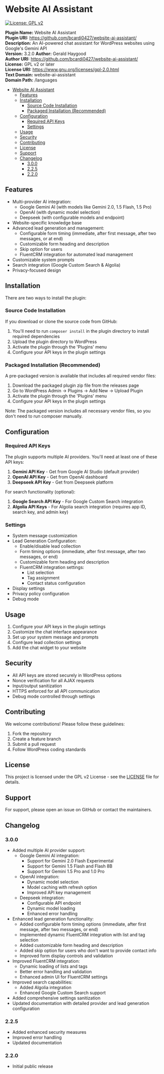 # Website AI Assistant

[![License: GPL v2](https://img.shields.io/badge/License-GPL_v2-blue.svg)](https://www.gnu.org/licenses/gpl-2.0)

**Plugin Name:** Website AI Assistant  
**Plugin URI:** https://github.com/bcardi0427/website-ai-assistant/  
**Description:** An AI-powered chat assistant for WordPress websites using Google's Gemini API  
**Version:** 3.2.0
**Author:** Gerald Haygood  
**Author URI:** https://github.com/bcardi0427/website-ai-assistant/  
**License:** GPL v2 or later  
**License URI:** https://www.gnu.org/licenses/gpl-2.0.html  
**Text Domain:** website-ai-assistant  
**Domain Path:** /languages  

- [Website AI Assistant](#website-ai-assistant)
  - [Features](#features)
  - [Installation](#installation)
    - [Source Code Installation](#source-code-installation)
    - [Packaged Installation (Recommended)](#packaged-installation-recommended)
  - [Configuration](#configuration)
    - [Required API Keys](#required-api-keys)
    - [Settings](#settings)
  - [Usage](#usage)
  - [Security](#security)
  - [Contributing](#contributing)
  - [License](#license)
  - [Support](#support)
  - [Changelog](#changelog)
    - [3.0.0](#300)
    - [2.2.5](#225)
    - [2.2.0](#220)


## Features

- Multi-provider AI integration:
  - Google Gemini AI (with models like Gemini 2.0, 1.5 Flash, 1.5 Pro)
  - OpenAI (with dynamic model selection)
  - Deepseek (with configurable models and endpoint)
- Website-specific knowledge base
- Advanced lead generation and management:
  - Configurable form timing (immediate, after first message, after two messages, or at end)
  - Customizable form heading and description
  - Skip option for users
  - FluentCRM integration for automated lead management
- Customizable system prompts
- Search integration (Google Custom Search & Algolia)
- Privacy-focused design

## Installation

There are two ways to install the plugin:

### Source Code Installation
If you download or clone the source code from GitHub:
1. You'll need to run `composer install` in the plugin directory to install required dependencies
2. Upload the plugin directory to WordPress
3. Activate the plugin through the 'Plugins' menu
4. Configure your API keys in the plugin settings

### Packaged Installation (Recommended)
A pre-packaged version is available that includes all required vendor files:
1. Download the packaged plugin zip file from the releases page
2. Go to WordPress Admin → Plugins → Add New → Upload Plugin
3. Activate the plugin through the 'Plugins' menu
4. Configure your API keys in the plugin settings

Note: The packaged version includes all necessary vendor files, so you don't need to run composer manually.

## Configuration

### Required API Keys

The plugin supports multiple AI providers. You'll need at least one of these API keys:

1. **Gemini API Key** - Get from Google AI Studio (default provider)
2. **OpenAI API Key** - Get from OpenAI dashboard
3. **Deepseek API Key** - Get from Deepseek platform

For search functionality (optional):
1. **Google Search API Key** - For Google Custom Search integration
2. **Algolia API Keys** - For Algolia search integration (requires app ID, search key, and admin key)

### Settings

- System message customization
- Lead Generation Configuration:
  - Enable/disable lead collection
  - Form timing options (immediate, after first message, after two messages, or end)
  - Customizable form heading and description
  - FluentCRM integration settings:
    - List selection
    - Tag assignment
    - Contact status configuration
- Display settings
- Privacy policy configuration
- Debug mode

## Usage

1. Configure your API keys in the plugin settings
2. Customize the chat interface appearance
3. Set up your system message and prompts
4. Configure lead collection settings
5. Add the chat widget to your website

## Security

- All API keys are stored securely in WordPress options
- Nonce verification for all AJAX requests
- Input/output sanitization
- HTTPS enforced for all API communication
- Debug mode controlled through settings

## Contributing

We welcome contributions! Please follow these guidelines:

1. Fork the repository
2. Create a feature branch
3. Submit a pull request
4. Follow WordPress coding standards

## License

This project is licensed under the GPL v2 License - see the [LICENSE](LICENSE) file for details.

## Support

For support, please open an issue on GitHub or contact the maintainers.

## Changelog

### 3.0.0
- Added multiple AI provider support:
  - Google Gemini AI integration:
    - Support for Gemini 2.0 Flash Experimental
    - Support for Gemini 1.5 Flash and Flash 8B
    - Support for Gemini 1.5 Pro and 1.0 Pro
  - OpenAI integration:
    - Dynamic model selection
    - Model caching with refresh option
    - Improved API key management
  - Deepseek integration:
    - Configurable API endpoint
    - Dynamic model loading
    - Enhanced error handling
- Enhanced lead generation functionality:
  - Added configurable form timing options (immediate, after first message, after two messages, or end)
  - Implemented dynamic FluentCRM integration with list and tag selection
  - Added customizable form heading and description
  - Added skip option for users who don't want to provide contact info
  - Improved form display controls and validation
- Improved FluentCRM integration:
  - Dynamic loading of lists and tags
  - Better error handling and validation
  - Enhanced admin UI for FluentCRM settings
- Improved search capabilities:
  - Added Algolia integration
  - Enhanced Google Custom Search support
- Added comprehensive settings sanitization
- Updated documentation with detailed provider and lead generation configuration

### 2.2.5
- Added enhanced security measures
- Improved error handling
- Updated documentation

### 2.2.0
- Initial public release
